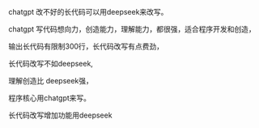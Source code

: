 chatgpt  改不好的长代码可以用deepseek来改写。

chatgpt  写代码想向力，创造能力，理解能力，都很强，适合程序开发和创造，

输出长代码有限制300行，长代码改写有点费劲，

长代码改写不如deepseek,

理解创造比
deepseek强，


程序核心用chatgpt来写。

长代码改写增加功能用deepseek

